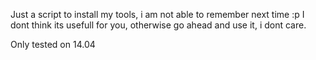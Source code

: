 Just a script to install my tools, i am not able to remember next time :p
I dont think its usefull for you, otherwise go ahead and use it, i dont care.

Only tested on 14.04
